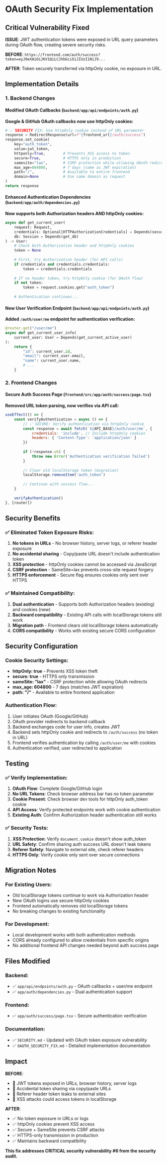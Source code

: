 # OAuth Security Fix Implementation

## Critical Vulnerability Fixed
**ISSUE**: JWT authentication tokens were exposed in URL query parameters during OAuth flow, creating severe security risks.

**BEFORE**: `https://frontend.com/auth/success?token=eyJ0eXAiOiJKV1QiLCJhbGciOiJIUzI1NiJ9...`

**AFTER**: Token securely transferred via httpOnly cookie, no exposure in URL.

## Implementation Details

### 1. Backend Changes

#### Modified OAuth Callbacks (`backend/app/api/endpoints/auth.py`)
**Google & GitHub OAuth callbacks now use httpOnly cookies:**
```python
# ✅ SECURITY FIX: Use httpOnly cookie instead of URL parameter  
response = RedirectResponse(url=f"{frontend_url}/auth/success")
response.set_cookie(
    key="auth_token",
    value=jwt_token,
    httponly=True,        # Prevents XSS access to token
    secure=True,          # HTTPS only in production
    samesite="lax",       # CSRF protection while allowing OAuth redirects
    max_age=604800,       # 7 days (same as JWT expiration)
    path="/",             # Available to entire frontend
    domain=None           # Use same domain as request
)
return response
```

#### Enhanced Authentication Dependencies (`backend/app/auth/dependencies.py`)
**Now supports both Authorization headers AND httpOnly cookies:**
```python
async def get_current_user(
    request: Request,
    credentials: Optional[HTTPAuthorizationCredentials] = Depends(security),
    db: Session = Depends(get_db)
) -> User:
    # Check both Authorization header and httpOnly cookies
    token = None
    
    # First, try Authorization header (for API calls)
    if credentials and credentials.credentials:
        token = credentials.credentials
    
    # If no header token, try httpOnly cookie (for OAuth flow)
    if not token:
        token = request.cookies.get("auth_token")
    
    # Authentication continues...
```

#### New User Verification Endpoint (`backend/app/api/endpoints/auth.py`)
**Added `/auth/user/me` endpoint for authentication verification:**
```python
@router.get("/user/me")
async def get_current_user_info(
    current_user: User = Depends(get_current_active_user)
):
    return {
        "id": current_user.id,
        "email": current_user.email,
        "name": current_user.name,
        # ...
    }
```

### 2. Frontend Changes

#### Secure Auth Success Page (`frontend/src/app/auth/success/page.tsx`)
**Removed URL token parsing, now verifies via API call:**
```javascript
useEffect(() => {
    const verifyAuthentication = async () => {
        // ✅ SECURE: Verify authentication via httpOnly cookie
        const response = await fetch(`${API_BASE}/auth/user/me`, {
            credentials: 'include', // Include httpOnly cookies
            headers: { 'Content-Type': 'application/json' }
        })
        
        if (!response.ok) {
            throw new Error('Authentication verification failed')
        }
        
        // Clear old localStorage token (migration)
        localStorage.removeItem('auth_token')
        
        // Continue with success flow...
    }
    
    verifyAuthentication()
}, [router])
```

## Security Benefits

### ✅ Eliminated Token Exposure Risks:
1. **No tokens in URLs** - No browser history, server logs, or referer header exposure
2. **No accidental sharing** - Copy/paste URL doesn't include authentication token
3. **XSS protection** - httpOnly cookies cannot be accessed via JavaScript
4. **CSRF protection** - SameSite=lax prevents cross-site request forgery
5. **HTTPS enforcement** - Secure flag ensures cookies only sent over HTTPS

### ✅ Maintained Compatibility:
1. **Dual authentication** - Supports both Authorization headers (existing) and cookies (new)
2. **Backward compatibility** - Existing API calls with localStorage tokens still work
3. **Migration path** - Frontend clears old localStorage tokens automatically
4. **CORS compatibility** - Works with existing secure CORS configuration

## Security Configuration

### Cookie Security Settings:
- **httpOnly: true** - Prevents XSS token theft
- **secure: true** - HTTPS only transmission
- **sameSite: "lax"** - CSRF protection while allowing OAuth redirects
- **max_age: 604800** - 7 days (matches JWT expiration)
- **path: "/"** - Available to entire frontend application

### Authentication Flow:
1. User initiates OAuth (Google/GitHub)
2. OAuth provider redirects to backend callback
3. Backend exchanges code for user info, creates JWT
4. Backend sets httpOnly cookie and redirects to `/auth/success` (no token in URL)
5. Frontend verifies authentication by calling `/auth/user/me` with cookies
6. Authentication verified, user redirected to application

## Testing

### ✅ Verify Implementation:
1. **OAuth Flow**: Complete Google/GitHub login
2. **No URL Tokens**: Check browser address bar has no token parameter
3. **Cookie Present**: Check browser dev tools for httpOnly auth_token cookie
4. **API Access**: Verify protected endpoints work with cookie authentication
5. **Existing Auth**: Confirm Authorization header authentication still works

### ✅ Security Tests:
1. **XSS Protection**: Verify `document.cookie` doesn't show auth_token
2. **URL Safety**: Confirm sharing auth success URL doesn't leak tokens
3. **Referer Safety**: Navigate to external site, check referer headers
4. **HTTPS Only**: Verify cookie only sent over secure connections

## Migration Notes

### For Existing Users:
- Old localStorage tokens continue to work via Authorization header
- New OAuth logins use secure httpOnly cookies
- Frontend automatically removes old localStorage tokens
- No breaking changes to existing functionality

### For Development:
- Local development works with both authentication methods
- CORS already configured to allow credentials from specific origins
- No additional frontend API changes needed beyond auth success page

## Files Modified

### Backend:
- ✅ `app/api/endpoints/auth.py` - OAuth callbacks + user/me endpoint
- ✅ `app/auth/dependencies.py` - Dual authentication support

### Frontend:
- ✅ `app/auth/success/page.tsx` - Secure authentication verification

### Documentation:
- ✅ `SECURITY.md` - Updated with OAuth token exposure vulnerability
- ✅ `OAUTH_SECURITY_FIX.md` - Detailed implementation documentation

## Impact

**BEFORE**: 
- 🚨 JWT tokens exposed in URLs, browser history, server logs
- 🚨 Accidental token sharing via copy/paste URLs
- 🚨 Referer header token leaks to external sites
- 🚨 XSS attacks could access tokens in localStorage

**AFTER**:
- ✅ No token exposure in URLs or logs
- ✅ httpOnly cookies prevent XSS access
- ✅ Secure + SameSite prevents CSRF attacks  
- ✅ HTTPS-only transmission in production
- ✅ Maintains backward compatibility

**This fix addresses CRITICAL security vulnerability #6 from the security audit.**